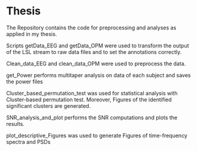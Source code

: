 # Thesis
The Repository contains the code for preprocessing and analyses as applied in my thesis.

Scripts getData_EEG and getData_OPM were used to transform the output of the LSL stream to raw data files and to set the annotations correctly.

Clean_data_EEG and clean_data_OPM were used to preprocess the data.

get_Power performs multitaper analysis on data of each subject and saves the power files

Cluster_based_permutation_test was used for statistical analysis with Cluster-based permutation test. Moreover, Figures of the identified significant clusters are generated.

SNR_analysis_and_plot performs the SNR computations and plots the results.

plot_descriptive_Figures was used to generate Figures of time-frequency spectra and PSDs
